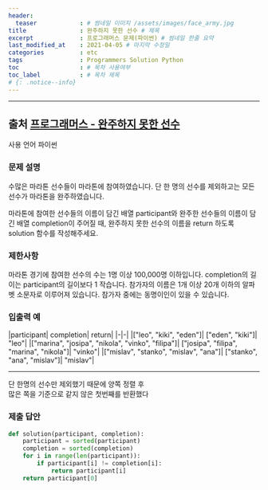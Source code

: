 ```yaml
---
header:
  teaser            : # 썸네일 이미지 /assets/images/face_army.jpg
title               : 완주하지 못한 선수 # 제목
excerpt             : 프로그래머스 문제(파이썬) # 썸네일 한줄 요약
last_modified_at    : 2021-04-05 # 마지막 수정일
categories          : etc
tags                : Programmers Solution Python
toc                 : # 목차 사용여부
toc_label           : # 목차 제목
# {: .notice--info}
---
```


---
## 출처 [프로그래머스 - 완주하지 못한 선수](https://programmers.co.kr/learn/courses/30/lessons/42576)

사용 언어 파이썬


### 문제 설명
수많은 마라톤 선수들이 마라톤에 참여하였습니다. 단 한 명의 선수를 제외하고는 모든 선수가 마라톤을 완주하였습니다.

마라톤에 참여한 선수들의 이름이 담긴 배열 participant와 완주한 선수들의 이름이 담긴 배열 completion이 주어질 때, 완주하지 못한 선수의 이름을 return 하도록 solution 함수를 작성해주세요.

### 제한사항
마라톤 경기에 참여한 선수의 수는 1명 이상 100,000명 이하입니다.
completion의 길이는 participant의 길이보다 1 작습니다.
참가자의 이름은 1개 이상 20개 이하의 알파벳 소문자로 이루어져 있습니다.
참가자 중에는 동명이인이 있을 수 있습니다.

### 입출력 예
|participant|	completion|	return|
|-|-|
|["leo", "kiki", "eden"]|	["eden", "kiki"]|	"leo"|
|["marina", "josipa", "nikola", "vinko", "filipa"]|	["josipa", "filipa", "marina", "nikola"]|	"vinko"|
|["mislav", "stanko", "mislav", "ana"]|	["stanko", "ana", "mislav"]|	"mislav"|

---

단 한명의 선수만 제외했기 때문에 양쪽 정렬 후  
많은 쪽을 기준으로 같지 않은 첫번째를 반환했다

### 제출 답안

```py
def solution(participant, completion):
    participant = sorted(participant)
    completion = sorted(completion)
    for i in range(len(participant)):
        if participant[i] != completion[i]:
            return participant[i]
    return participant[0]
```
